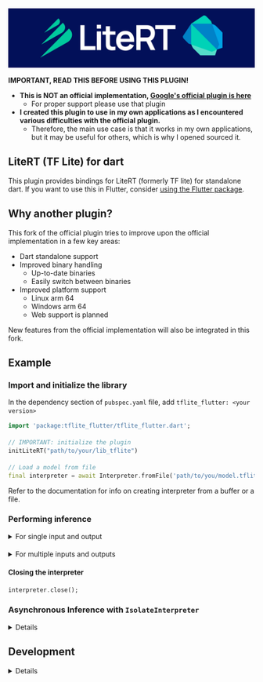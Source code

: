  <p align="center">
    <br>
    <img src="./.github/readme/lite_rt_dart.jpg"/>
    </br>
</p>

**IMPORTANT, READ THIS BEFORE USING THIS PLUGIN!**
* **This is NOT an official implementation, [Google's official plugin is here](https://pub.dev/packages/tflite_flutter)**
  * For proper support please use that plugin
* **I created this plugin to use in my own applications as I encountered various difficulties with the official plugin.**
  * Therefore, the main use case is that it works in my own applications, but it may be useful for others, which is why I opened sourced it.

## LiteRT (TF Lite) for dart

This plugin provides bindings for LiteRT (formerly TF lite) for standalone dart.
If you want to use this in Flutter, consider [using the Flutter package](https://github.com/CaptainDario/lite_rt_for_flutter/releases).

## Why another plugin?

This fork of the official plugin tries to improve upon the official implementation in a few key areas:

* Dart standalone support
* Improved binary handling
  * Up-to-date binaries
  * Easily switch between binaries
* Improved platform support
  * Linux arm 64
  * Windows arm 64
  * Web support is planned

New features from the official implementation will also be integrated in this fork.

## Example

### Import and initialize the library

In the dependency section of `pubspec.yaml` file, add `tflite_flutter: <your version>`

```dart
import 'package:tflite_flutter/tflite_flutter.dart';

// IMPORTANT: initialize the plugin
initLiteRT("path/to/your/lib_tflite")

// Load a model from file
final interpreter = await Interpreter.fromFile('path/to/you/model.tflite');

```

Refer to the documentation for info on creating interpreter from a buffer or a file.

### Performing inference

<details>
<summary>For single input and output</summary>

Use `void run(Object input, Object output)`.

```dart
// For ex: if input tensor shape [1,5] and type is float32
var input = [[1.23, 6.54, 7.81, 3.21, 2.22]];

// if output tensor shape [1,2] and type is float32
var output = List.filled(1*2, 0).reshape([1,2]);

// inference
interpreter.run(input, output);

// print the output
print(output);
```

</details>
  
#### 

<details>
<summary>For multiple inputs and outputs</summary>

Use `void runForMultipleInputs(List<Object> inputs, Map<int, Object> outputs)`.

```dart
var input0 = [1.23];  
var input1 = [2.43];  

// input: List<Object>
var inputs = [input0, input1, input0, input1];  

var output0 = List<double>.filled(1, 0);  
var output1 = List<double>.filled(1, 0);

// output: Map<int, Object>
var outputs = {0: output0, 1: output1};

// inference  
interpreter.runForMultipleInputs(inputs, outputs);

// print outputs
print(outputs)
```

</details>

#### Closing the interpreter

```dart
interpreter.close();
```

### Asynchronous Inference with `IsolateInterpreter`

<details>

To utilize asynchronous inference, first create your `Interpreter` and then wrap it with `IsolateInterpreter`.

```dart
final interpreter = await Interpreter.fromAsset('assets/your_model.tflite');
final isolateInterpreter =
        await IsolateInterpreter.create(address: interpreter.address);
```

Both `run` and `runForMultipleInputs` methods of `isolateInterpreter` are asynchronous:

```dart
await isolateInterpreter.run(input, output);
await isolateInterpreter.runForMultipleInputs(inputs, outputs);
```

By using `IsolateInterpreter`, the inference runs in a separate isolate. This ensures that the main isolate, responsible for UI tasks, remains unblocked and responsive.

</details>

## Development

<details>

### Generated code

This package uses [ffigen](https://pub.dev/packages/ffigen) to generate FFI bindings. To run code generation, you can use the following melos command:

```sh
melos run ffigen 
```

</details>
